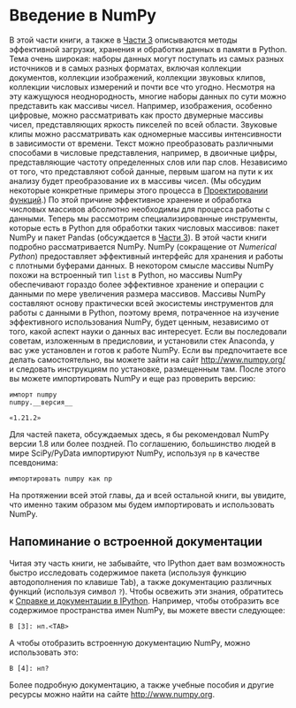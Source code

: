 # Введение в NumPy
В этой части книги, а также в [Части 3](03.00-Introduction-to-Pandas.ipynb) описываются методы эффективной загрузки, хранения и обработки данных в памяти в Python.
Тема очень широкая: наборы данных могут поступать из самых разных источников и в самых разных форматах, включая коллекции документов, коллекции изображений, коллекции звуковых клипов, коллекции числовых измерений и почти все что угодно.
Несмотря на эту кажущуюся неоднородность, многие наборы данных по сути можно представить как массивы чисел.
Например, изображения, особенно цифровые, можно рассматривать как просто двумерные массивы чисел, представляющих яркость пикселей по всей области.
Звуковые клипы можно рассматривать как одномерные массивы интенсивности в зависимости от времени.
Текст можно преобразовать различными способами в числовые представления, например, в двоичные цифры, представляющие частоту определенных слов или пар слов.
Независимо от того, что представляют собой данные, первым шагом на пути к их анализу будет преобразование их в массивы чисел.
(Мы обсудим некоторые конкретные примеры этого процесса в [Проектировании функций](05.04-Feature-Engineering.ipynb).)
По этой причине эффективное хранение и обработка числовых массивов абсолютно необходимы для процесса работы с данными.
Теперь мы рассмотрим специализированные инструменты, которые есть в Python для обработки таких числовых массивов: пакет NumPy и пакет Pandas (обсуждается в [Части 3](03.00-Introduction-to-Pandas.ipynb)).
В этой части книги подробно рассматривается NumPy. NumPy (сокращение от *Numerical Python*) предоставляет эффективный интерфейс для хранения и работы с плотными буферами данных.
В некотором смысле массивы NumPy похожи на встроенный тип `list` в Python, но массивы NumPy обеспечивают гораздо более эффективное хранение и операции с данными по мере увеличения размера массивов.
Массивы NumPy составляют основу практически всей экосистемы инструментов для работы с данными в Python, поэтому время, потраченное на изучение эффективного использования NumPy, будет ценным, независимо от того, какой аспект науки о данных вас интересует.
Если вы последовали советам, изложенным в предисловии, и установили стек Anaconda, у вас уже установлен и готов к работе NumPy.
Если вы предпочитаете все делать самостоятельно, вы можете зайти на сайт http://www.numpy.org/ и следовать инструкциям по установке, размещенным там.
После этого вы можете импортировать NumPy и еще раз проверить версию:
```питон
импорт numpy
numpy.__версия__
```
    «1.21.2»
Для частей пакета, обсуждаемых здесь, я бы рекомендовал NumPy версии 1.8 или более поздней.
По соглашению, большинство людей в мире SciPy/PyData импортируют NumPy, используя `np` в качестве псевдонима:
```питон
импортировать numpy как np
```
На протяжении всей этой главы, да и всей остальной книги, вы увидите, что именно таким образом мы будем импортировать и использовать NumPy.
## Напоминание о встроенной документации
Читая эту часть книги, не забывайте, что IPython дает вам возможность быстро исследовать содержимое пакета (используя функцию автодополнения по клавише Tab), а также документацию различных функций (используя символ `?`). Чтобы освежить эти знания, обратитесь к [Справке и документации в IPython](01.01-Help-And-Documentation.ipynb).
Например, чтобы отобразить все содержимое пространства имен NumPy, вы можете ввести следующее:
```ipython
В [3]: нп.<TAB>
```
А чтобы отобразить встроенную документацию NumPy, можно использовать это:
```ipython
В [4]: ​​нп?
```
Более подробную документацию, а также учебные пособия и другие ресурсы можно найти на сайте http://www.numpy.org.